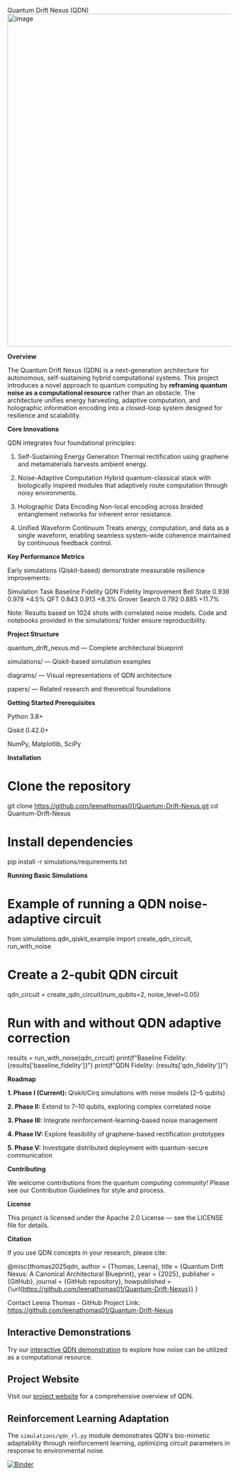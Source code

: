 Quantum Drift Nexus (QDN)
<img width="992" height="751" alt="image" src="https://github.com/user-attachments/assets/b739ff67-91fd-4604-a224-e2381d60a054" />

**Overview**

The Quantum Drift Nexus (QDN) is a next-generation architecture for autonomous, self-sustaining hybrid computational systems.
This project introduces a novel approach to quantum computing by **reframing quantum noise as a computational resource** rather than an obstacle.
The architecture unifies energy harvesting, adaptive computation, and holographic information encoding into a closed-loop system designed for resilience and scalability.

**Core Innovations**

QDN integrates four foundational principles:

1. Self-Sustaining Energy Generation
Thermal rectification using graphene and metamaterials harvests ambient energy.

2. Noise-Adaptive Computation
Hybrid quantum-classical stack with biologically inspired modules that adaptively route computation through noisy environments.

3. Holographic Data Encoding
Non-local encoding across braided entanglement networks for inherent error resistance.

4. Unified Waveform Continuum
Treats energy, computation, and data as a single waveform, enabling seamless system-wide coherence maintained by continuous feedback control.

**Key Performance Metrics**

Early simulations (Qiskit-based) demonstrate measurable resilience improvements:

Simulation Task	Baseline Fidelity	QDN Fidelity	Improvement
Bell State	0.936	0.978	+4.5%
QFT	0.843	0.913	+8.3%
Grover Search	0.792	0.885	+11.7%

Note: Results based on 1024 shots with correlated noise models. Code and notebooks provided in the simulations/ folder ensure reproducibility.

**Project Structure**

quantum_drift_nexus.md
 — Complete architectural blueprint

simulations/
 — Qiskit-based simulation examples

diagrams/
 — Visual representations of QDN architecture

papers/
 — Related research and theoretical foundations

**Getting Started
Prerequisites**

Python 3.8+

Qiskit 0.42.0+

NumPy, Matplotlib, SciPy

**Installation**

# Clone the repository
git clone https://github.com/leenathomas01/Quantum-Drift-Nexus.git
cd Quantum-Drift-Nexus

# Install dependencies
pip install -r simulations/requirements.txt

**Running Basic Simulations**

# Example of running a QDN noise-adaptive circuit
from simulations.qdn_qiskit_example import create_qdn_circuit, run_with_noise

# Create a 2-qubit QDN circuit
qdn_circuit = create_qdn_circuit(num_qubits=2, noise_level=0.05)

# Run with and without QDN adaptive correction
results = run_with_noise(qdn_circuit)
print(f"Baseline Fidelity: {results['baseline_fidelity']}")
print(f"QDN Fidelity: {results['qdn_fidelity']}")

**Roadmap**

**1. Phase I (Current):** Qiskit/Cirq simulations with noise models (2–5 qubits)

**2. Phase II:** Extend to 7–10 qubits, exploring complex correlated noise

**3. Phase III:** Integrate reinforcement-learning-based noise management

**4. Phase IV:** Explore feasibility of graphene-based rectification prototypes

**5. Phase V:** Investigate distributed deployment with quantum-secure communication

**Contributing**

We welcome contributions from the quantum computing community!
Please see our Contribution Guidelines
 for style and process.

**License**

This project is licensed under the Apache 2.0 License — see the LICENSE
 file for details.

**Citation**

If you use QDN concepts in your research, please cite:

@misc{thomas2025qdn,
  author       = {Thomas, Leena},
  title        = {Quantum Drift Nexus: A Canonical Architectural Blueprint},
  year         = {2025},
  publisher    = {GitHub},
  journal      = {GitHub repository},
  howpublished = {\url{https://github.com/leenathomas01/Quantum-Drift-Nexus}}
}

Contact
Leena Thomas - GitHub
Project Link: https://github.com/leenathomas01/Quantum-Drift-Nexus

## Interactive Demonstrations

Try our [interactive QDN demonstration](https://mybinder.org/v2/gh/leenathomas01/Quantum-Drift-Nexus/main?labpath=notebooks%2Fqdn_demo.ipynb) to explore how noise can be utilized as a computational resource.

## Project Website

Visit our [project website](https://leenathomas01.github.io/Quantum-Drift-Nexus/) for a comprehensive overview of QDN.


## Reinforcement Learning Adaptation

The `simulations/qdn_rl.py` module demonstrates QDN's bio-mimetic adaptability through reinforcement learning, optimizing circuit parameters in response to environmental noise.

[![Binder](https://mybinder.org/badge_logo.svg)](https://mybinder.org/v2/gh/leenathomas01/Quantum-Drift-Nexus/main?labpath=notebooks%2Fqdn_demo.ipynb)
